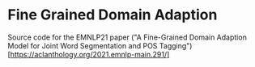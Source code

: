 # Fine Grained Domain Adaption
Source code for the EMNLP21 paper ("A Fine-Grained Domain Adaption Model for Joint Word Segmentation and POS Tagging")[https://aclanthology.org/2021.emnlp-main.291/]
